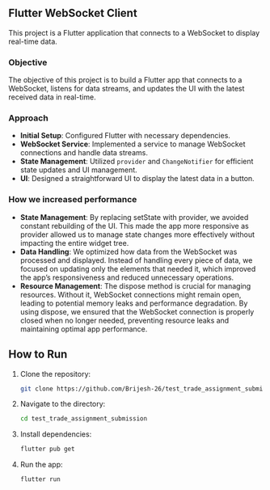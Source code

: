 ## Flutter WebSocket Client
This project is a Flutter application that connects to a WebSocket to display real-time data.

### Objective
The objective of this project is to build a Flutter app that connects to a WebSocket, listens for data streams, and updates the UI with the latest received data in real-time.

### Approach
- **Initial Setup**: Configured Flutter with necessary dependencies.
- **WebSocket Service**: Implemented a service to manage WebSocket connections and handle data streams.
- **State Management**: Utilized `provider` and `ChangeNotifier` for efficient state updates and UI management.
- **UI**: Designed a straightforward UI to display the latest data in a button.


### How we increased performance
- **State Management**: By replacing setState with provider, we avoided constant rebuilding of the UI. This made the app more responsive as provider allowed us to manage state changes more effectively without impacting the entire widget tree.
- **Data Handling**: We optimized how data from the WebSocket was processed and displayed. Instead of handling every piece of data, we focused on updating only the elements that needed it, which improved the app’s responsiveness and reduced unnecessary operations.
- **Resource Management**: The dispose method is crucial for managing resources. Without it, WebSocket connections might remain open, leading to potential memory leaks and performance degradation. By using dispose, we ensured that the WebSocket connection is properly closed when no longer needed, preventing resource leaks and maintaining optimal app performance.

## How to Run

1. Clone the repository:
   ```sh
   git clone https://github.com/Brijesh-26/test_trade_assignment_submission.git

2. Navigate to the directory:
   ```sh
   cd test_trade_assignment_submission

3. Install dependencies:
   ```sh
   flutter pub get

4. Run the app:
   ```sh
   flutter run




